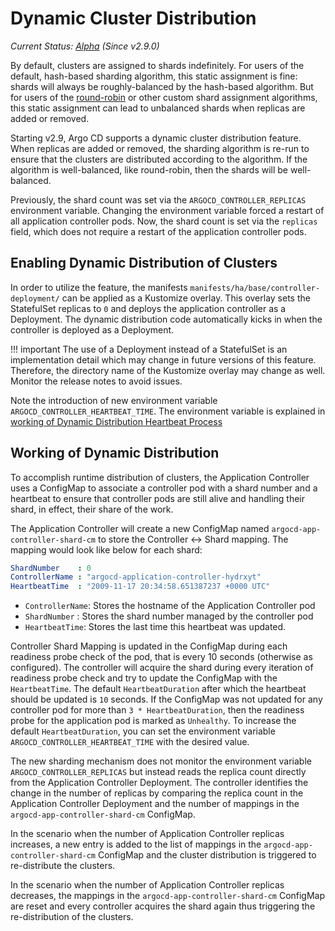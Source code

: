 # Dynamic Cluster Distribution

*Current Status: [Alpha][1] (Since v2.9.0)*

By default, clusters are assigned to shards indefinitely. For users of the default, hash-based sharding algorithm, this 
static assignment is fine: shards will always be roughly-balanced by the hash-based algorithm. But for users of the 
[round-robin](high_availability.md#argocd-application-controller) or other custom shard assignment algorithms, this 
static assignment can lead to unbalanced shards when replicas are added or removed.

Starting v2.9, Argo CD supports a dynamic cluster distribution feature. When replicas are added or removed, the sharding
algorithm is re-run to ensure that the clusters are distributed according to the algorithm. If the algorithm is 
well-balanced, like round-robin, then the shards will be well-balanced.

Previously, the shard count was set via the `ARGOCD_CONTROLLER_REPLICAS` environment variable. Changing the environment 
variable forced a restart of all application controller pods. Now, the shard count is set via the `replicas` field, 
which does not require a restart of the application controller pods. 

## Enabling Dynamic Distribution of Clusters

In order to utilize the feature, the manifests `manifests/ha/base/controller-deployment/` can be applied as a Kustomize 
overlay. This overlay sets the StatefulSet replicas to `0` and deploys the application controller as a Deployment. The
dynamic distribution code automatically kicks in when the controller is deployed as a Deployment.

!!! important
    The use of a Deployment instead of a StatefulSet is an implementation detail which may change in future versions of
    this feature. Therefore, the directory name of the Kustomize overlay may change as well. Monitor the release notes
    to avoid issues.

Note the introduction of new environment variable `ARGOCD_CONTROLLER_HEARTBEAT_TIME`. The environment variable is explained in [working of Dynamic Distribution Heartbeat Process](#working-of-dynamic-distribution)

## Working of Dynamic Distribution

To accomplish runtime distribution of clusters, the Application Controller uses a ConfigMap to associate a controller 
pod with a shard number and a heartbeat to ensure that controller pods are still alive and handling their shard, in 
effect, their share of the work.

The Application Controller will create a new ConfigMap named `argocd-app-controller-shard-cm` to store the Controller <-> Shard mapping. The mapping would look like below for each shard:

```yaml
ShardNumber    : 0
ControllerName : "argocd-application-controller-hydrxyt"
HeartbeatTime  : "2009-11-17 20:34:58.651387237 +0000 UTC"
```

* `ControllerName`: Stores the hostname of the Application Controller pod
* `ShardNumber` : Stores the shard number managed by the controller pod
* `HeartbeatTime`: Stores the last time this heartbeat was updated.

Controller Shard Mapping is updated in the ConfigMap during each readiness probe check of the pod, that is every 10 seconds (otherwise as configured). The controller will acquire the shard during every iteration of readiness probe check and try to update the ConfigMap with the `HeartbeatTime`. The default `HeartbeatDuration` after which the heartbeat should be updated is `10` seconds. If the ConfigMap was not updated for any controller pod for more than `3 * HeartbeatDuration`, then the readiness probe for the application pod is marked as `Unhealthy`. To increase the default `HeartbeatDuration`, you can set the environment variable `ARGOCD_CONTROLLER_HEARTBEAT_TIME` with the desired value.

The new sharding mechanism does not monitor the environment variable `ARGOCD_CONTROLLER_REPLICAS` but instead reads the replica count directly from the Application Controller Deployment. The controller identifies the change in the number of replicas by comparing the replica count in the Application Controller Deployment and the number of mappings in the `argocd-app-controller-shard-cm` ConfigMap.

In the scenario when the number of Application Controller replicas increases, a new entry is added to the list of mappings in the `argocd-app-controller-shard-cm` ConfigMap and the cluster distribution is triggered to re-distribute the clusters.

In the scenario when the number of Application Controller replicas decreases, the mappings in the `argocd-app-controller-shard-cm` ConfigMap are reset and every controller acquires the shard again thus triggering the re-distribution of the clusters.

[1]: https://github.com/argoproj/argoproj/blob/master/community/feature-status.md
